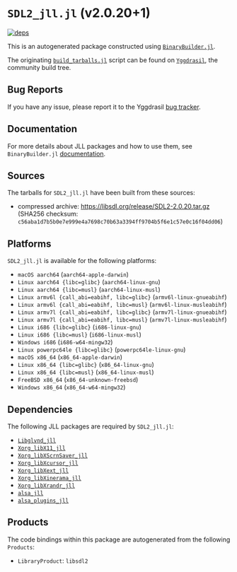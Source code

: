 # `SDL2_jll.jl` (v2.0.20+1)

[![deps](https://juliahub.com/docs/SDL2_jll/deps.svg)](https://juliahub.com/ui/Packages/SDL2_jll/YU4RS?page=2)

This is an autogenerated package constructed using [`BinaryBuilder.jl`](https://github.com/JuliaPackaging/BinaryBuilder.jl).

The originating [`build_tarballs.jl`](https://github.com/JuliaPackaging/Yggdrasil/blob/fa2da33f33f958d8dcb8591e0c4e9cc5d21e54d2/S/SDL2/build_tarballs.jl) script can be found on [`Yggdrasil`](https://github.com/JuliaPackaging/Yggdrasil/), the community build tree.

## Bug Reports

If you have any issue, please report it to the Yggdrasil [bug tracker](https://github.com/JuliaPackaging/Yggdrasil/issues).

## Documentation

For more details about JLL packages and how to use them, see `BinaryBuilder.jl` [documentation](https://docs.binarybuilder.org/stable/jll/).

## Sources

The tarballs for `SDL2_jll.jl` have been built from these sources:

* compressed archive: https://libsdl.org/release/SDL2-2.0.20.tar.gz (SHA256 checksum: `c56aba1d7b5b0e7e999e4a7698c70b63a3394ff9704b5f6e1c57e0c16f04dd06`)

## Platforms

`SDL2_jll.jl` is available for the following platforms:

* `macOS aarch64` (`aarch64-apple-darwin`)
* `Linux aarch64 {libc=glibc}` (`aarch64-linux-gnu`)
* `Linux aarch64 {libc=musl}` (`aarch64-linux-musl`)
* `Linux armv6l {call_abi=eabihf, libc=glibc}` (`armv6l-linux-gnueabihf`)
* `Linux armv6l {call_abi=eabihf, libc=musl}` (`armv6l-linux-musleabihf`)
* `Linux armv7l {call_abi=eabihf, libc=glibc}` (`armv7l-linux-gnueabihf`)
* `Linux armv7l {call_abi=eabihf, libc=musl}` (`armv7l-linux-musleabihf`)
* `Linux i686 {libc=glibc}` (`i686-linux-gnu`)
* `Linux i686 {libc=musl}` (`i686-linux-musl`)
* `Windows i686` (`i686-w64-mingw32`)
* `Linux powerpc64le {libc=glibc}` (`powerpc64le-linux-gnu`)
* `macOS x86_64` (`x86_64-apple-darwin`)
* `Linux x86_64 {libc=glibc}` (`x86_64-linux-gnu`)
* `Linux x86_64 {libc=musl}` (`x86_64-linux-musl`)
* `FreeBSD x86_64` (`x86_64-unknown-freebsd`)
* `Windows x86_64` (`x86_64-w64-mingw32`)

## Dependencies

The following JLL packages are required by `SDL2_jll.jl`:

* [`Libglvnd_jll`](https://github.com/JuliaBinaryWrappers/Libglvnd_jll.jl)
* [`Xorg_libX11_jll`](https://github.com/JuliaBinaryWrappers/Xorg_libX11_jll.jl)
* [`Xorg_libXScrnSaver_jll`](https://github.com/JuliaBinaryWrappers/Xorg_libXScrnSaver_jll.jl)
* [`Xorg_libXcursor_jll`](https://github.com/JuliaBinaryWrappers/Xorg_libXcursor_jll.jl)
* [`Xorg_libXext_jll`](https://github.com/JuliaBinaryWrappers/Xorg_libXext_jll.jl)
* [`Xorg_libXinerama_jll`](https://github.com/JuliaBinaryWrappers/Xorg_libXinerama_jll.jl)
* [`Xorg_libXrandr_jll`](https://github.com/JuliaBinaryWrappers/Xorg_libXrandr_jll.jl)
* [`alsa_jll`](https://github.com/JuliaBinaryWrappers/alsa_jll.jl)
* [`alsa_plugins_jll`](https://github.com/JuliaBinaryWrappers/alsa_plugins_jll.jl)

## Products

The code bindings within this package are autogenerated from the following `Products`:

* `LibraryProduct`: `libsdl2`
